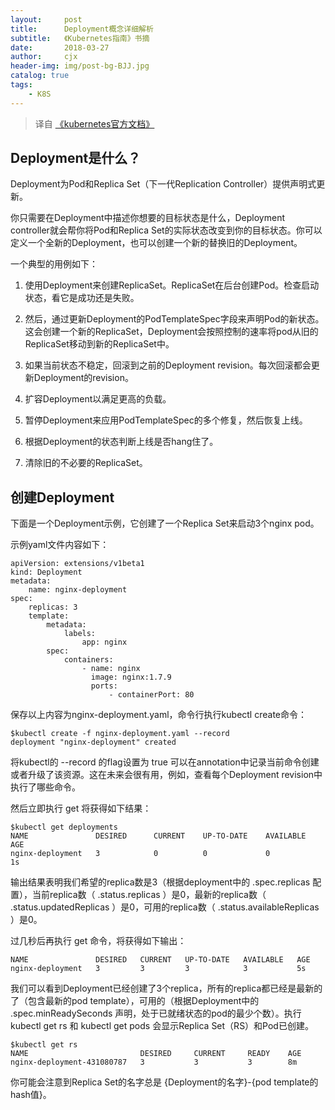 ```yaml
---
layout:     post
title:      Deployment概念详细解析
subtitle:   《Kubernetes指南》书摘
date:       2018-03-27
author:     cjx
header-img: img/post-bg-BJJ.jpg
catalog: true
tags:
    - K8S
---
```


> 译自 [《kubernetes官方文档》](https://github.com/kubernetes/kubernetes.github.io/blob/master/docs/concepts/workloads/controllers/deployment.md)

## Deployment是什么？

Deployment为Pod和Replica Set（下一代Replication Controller）提供声明式更新。

你只需要在Deployment中描述你想要的目标状态是什么，Deployment controller就会帮你将Pod和Replica Set的实际状态改变到你的目标状态。你可以定义一个全新的Deployment，也可以创建一个新的替换旧的Deployment。

一个典型的用例如下：

1. 使用Deployment来创建ReplicaSet。ReplicaSet在后台创建Pod。检查启动状态，看它是成功还是失败。

2. 然后，通过更新Deployment的PodTemplateSpec字段来声明Pod的新状态。这会创建一个新的ReplicaSet，Deployment会按照控制的速率将pod从旧的ReplicaSet移动到新的ReplicaSet中。

3. 如果当前状态不稳定，回滚到之前的Deployment revision。每次回滚都会更新Deployment的revision。

4. 扩容Deployment以满足更高的负载。

5. 暂停Deployment来应用PodTemplateSpec的多个修复，然后恢复上线。

6. 根据Deployment的状态判断上线是否hang住了。

7. 清除旧的不必要的ReplicaSet。

## 创建Deployment

下面是一个Deployment示例，它创建了一个Replica Set来启动3个nginx pod。

示例yaml文件内容如下：

```
apiVersion: extensions/v1beta1
kind: Deployment
metadata:
    name: nginx-deployment
spec:
    replicas: 3
    template:
        metadata:
            labels:
                app: nginx
        spec:
            containers:
                - name: nginx
                  image: nginx:1.7.9
                  ports:
                      - containerPort: 80
```

保存以上内容为nginx-deployment.yaml，命令行执行kubectl create命令：

```
$kubectl create -f nginx-deployment.yaml --record
deployment "nginx-deployment" created
```

将kubectl的 --record 的flag设置为 true 可以在annotation中记录当前命令创建或者升级了该资源。这在未来会很有用，例如，查看每个Deployment revision中执行了哪些命令。

然后立即执行 get 将获得如下结果：

```
$kubectl get deployments
NAME               DESIRED      CURRENT    UP-TO-DATE    AVAILABLE   AGE
nginx-deployment   3            0          0             0           1s                
```

输出结果表明我们希望的replica数是3（根据deployment中的 .spec.replicas 配置），当前replica数（ .status.replicas ）是0，最新的replica数（ .status.updatedReplicas ）是0，可用的replica数（ .status.availableReplicas ）是0。

过几秒后再执行 get 命令，将获得如下输出：

```
NAME               DESIRED   CURRENT   UP-TO-DATE   AVAILABLE   AGE
nginx-deployment   3         3         3            3           5s
```

我们可以看到Deployment已经创建了3个replica，所有的replica都已经是最新的了（包含最新的pod template），可用的（根据Deployment中的 .spec.minReadySeconds 声明，处于已就绪状态的pod的最少个数）。执行 kubectl get rs 和 kubectl get pods 会显示Replica Set（RS）和Pod已创建。

```
$kubectl get rs
NAME                         DESIRED     CURRENT     READY    AGE
nginx-deployment-431080787   3           3           3        8m
```

你可能会注意到Replica Set的名字总是 {Deployment的名字}-{pod template的hash值}。